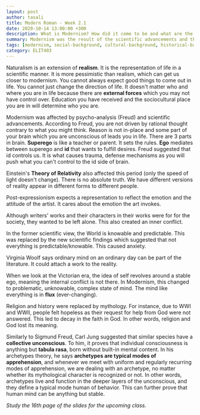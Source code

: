 ```yaml
---
layout: post
author: tasali
title: Modern Roman - Week 2.1
date: 2020-10-14 13:00:00 +300
description: What is Modernism? How did it come to be and what are the subbranches?
summary: Modernism was the result of the scientific advancements and the failure of religions to provide humans with relief. Beginning of psychological studies is also another reason.
tags: [modernism, social-background, cultural-background, historical-background, carl-jung, psychoanalysis, theory-of-relativity, archetypes]
category: ELIT403
---
```


Naturalism is an extension of **realism**. It is the representation of life in a scientific manner. It is more pessimistic than realism, which can get us closer to modernism. You cannot always expect good things to come out in life. You cannot just change the direction of life. It doesn't matter who and where you are in life because there are **external forces** which you may not have control over. Education you have received and the sociocultural place you are in will determine who you are.

Modernism was affected by psycho-analysis (Freud) and scientific advancements. According to Freud, you are not driven by rational thought contrary to what you might think. Reason is not in-place and some part of your brain which you are unconscious of leads you in life. There are 3 parts in brain. **Superego** is like a teacher or parent. It sets the rules. **Ego** mediates between superego and **id** that wants to fulfill desires. Freud suggested that id controls us. It is what causes trauma, defense mechanisms as you will push what you can't control to the id side of brain.

Einstein's **Theory of Relativity** also affected this period (only the speed of light doesn't change). There is no absolute truth. We have different versions of reality appear in different forms to different people.

Post-expressionism expects a representation to reflect the emotion and the attitude of the artist. It cares about the emotion the art invokes.

Although writers' works and their characters in their works were for for the society, they wanted to be left alone. This also created an inner conflict.

In the former scientific view, the World is knowable and predictable. This was replaced by the new scientific findings which suggested that not everything is predictable/knowable. This caused anxiety.

Virginia Woolf says ordinary mind on an ordinary day can be part of the literature. It could attach a work to the reality.

When we look at the Victorian era, the idea of self revolves around a stable ego, meaning the internal conflict is not there. In Modernism, this changed to problematic, unknowable, complex state of mind. The mind like everything is in **flux** (ever-changing).

Religion and history were replaced by mythology. For instance, due to WWI and WWII, people felt hopeless as their request for help from God were not answered. This led to decay in the faith in God. In other words, religion and God lost its meaning. 

Similarly to Sigmund Freud, Carl Jung suggested that similar species have a **collective unconscious**. To him, it proves that individual consciousness is anything but **tabula rasa**, born without built-in mental content. In his archetypes theory, he says **archetypes are typical modes of apprehension**, and whenever we meet with uniform and regularly recurring modes of apprehension, we are dealing with an archetype, no matter whether its mythological character is recognized or not. In other words, archetypes live and function in the deeper layers of the unconscious, and they define a typical mode human of behavior. This can further prove that human mind can be anything but stable.


_Study the 16th page of the slides for the upcoming class._
